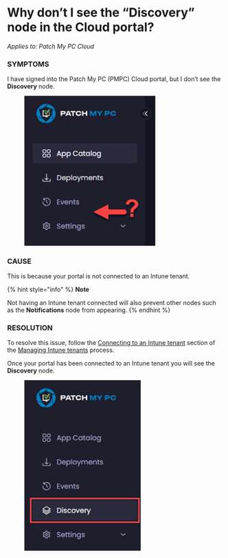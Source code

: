 # Why don’t I see the “Discovery” node in the Cloud portal?

_Applies to: Patch My PC Cloud_

### SYMPTOMS

I have signed into the Patch My PC (PMPC) Cloud portal, but I don’t see the **Discovery** node.

<figure><img src="/_images/gitbook/image%20%28526%29.png" alt="No “Discovery” node" width="305"><figcaption></figcaption></figure>

### CAUSE

This is because your portal is not connected to an Intune tenant.

{% hint style="info" %}
**Note**

Not having an Intune tenant connected will also prevent other nodes such as the **Notifications** node from appearing.
{% endhint %}

### RESOLUTION

To resolve this issue, follow the [Connecting to an Intune tenant](../../cloud-administration/manage-your-environments-in-cloud/manage-cloud-intune-tenants.md#connecting-to-an-intune-tenant) section of the [Managing Intune tenants](../../cloud-administration/manage-your-environments-in-cloud/manage-cloud-intune-tenants.md) process.

Once your portal has been connected to an Intune tenant you will see the **Discovery** node.

<figure><img src="/_images/gitbook/image%20%28527%29.png" alt="“Discovery” node now visible" width="271"><figcaption></figcaption></figure>
